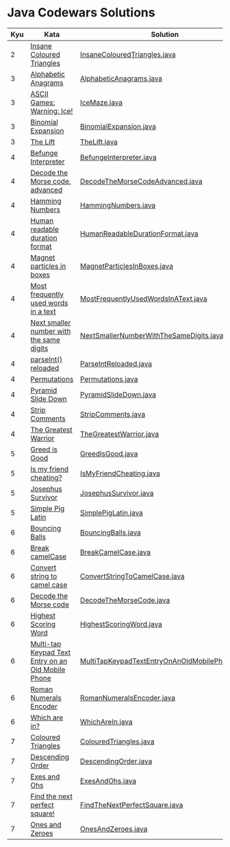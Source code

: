 # Java Codewars Solutions

| Kyu | Kata                                                                                                         | Solution                                                                                                            |
|-----|--------------------------------------------------------------------------------------------------------------|---------------------------------------------------------------------------------------------------------------------|
| 2   | [Insane Coloured Triangles](https://www.codewars.com/kata/5a331ea7ee1aae8f24000175)                          | [InsaneColouredTriangles.java](src/main/java/kyu2/InsaneColouredTriangles.java)                                     |
| 3   | [Alphabetic Anagrams](https://www.codewars.com/kata/53e57dada0cb0400ba000688)                                | [AlphabeticAnagrams.java](src/main/java/kyu3/AlphabeticAnagrams.java)                                               |
| 3   | [ASCII Games: Warning: Ice!](https://www.codewars.com/kata/58f4cc4e43251b1be6000082)                         | [IceMaze.java](src/main/java/kyu3/IceMaze.java)                                                                     |
| 3   | [Binomial Expansion](https://www.codewars.com/kata/540d0fdd3b6532e5c3000b5b)                                 | [BinomialExpansion.java](src/main/java/kyu3/BinomialExpansion.java)                                                 |
| 3   | [The Lift](https://www.codewars.com/kata/58905bfa1decb981da00009e)                                           | [TheLift.java](src/main/java/kyu3/TheLift.java)                                                                     |
| 4   | [Befunge Interpreter](https://www.codewars.com/kata/526c7b931666d07889000a3c)                                | [BefungeInterpreter.java](src/main/java/kyu4/BefungeInterpreter.java)                                               |
| 4   | [Decode the Morse code, advanced](https://www.codewars.com/kata/54b72c16cd7f5154e9000457)                    | [DecodeTheMorseCodeAdvanced.java](src/main/java/kyu4/DecodeTheMorseCodeAdvanced.java)                               |
| 4   | [Hamming Numbers](https://www.codewars.com/kata/526d84b98f428f14a60008da)                                    | [HammingNumbers.java](src/main/java/kyu4/HammingNumbers.java)                                                       |
| 4   | [Human readable duration format](https://www.codewars.com/kata/52742f58faf5485cae000b9a)                     | [HumanReadableDurationFormat.java](src/main/java/kyu4/HumanReadableDurationFormat.java)                             |
| 4   | [Magnet particles in boxes](https://www.codewars.com/kata/56c04261c3fcf33f2d000534)                          | [MagnetParticlesInBoxes.java](src/main/java/kyu4/MagnetParticlesInBoxes.java)                                       |
| 4   | [Most frequently used words in a text](https://www.codewars.com/kata/51e056fe544cf36c410000fb)               | [MostFrequentlyUsedWordsInAText.java](src/main/java/kyu4/MostFrequentlyUsedWordsInAText.java)                       |
| 4   | [Next smaller number with the same digits](https://www.codewars.com/kata/5659c6d896bc135c4c00021e)           | [NextSmallerNumberWithTheSameDigits.java](src/main/java/kyu4/NextSmallerNumberWithTheSameDigits.java)               |
| 4   | [parseInt() reloaded](https://www.codewars.com/kata/525c7c5ab6aecef16e0001a5)                                | [ParseIntReloaded.java](src/main/java/kyu4/ParseIntReloaded.java)                                                   |
| 4   | [Permutations](https://www.codewars.com/kata/5254ca2719453dcc0b00027d)                                       | [Permutations.java](src/main/java/kyu4/Permutations.java)                                                           |
| 4   | [Pyramid Slide Down](https://www.codewars.com/kata/551f23362ff852e2ab000037)                                 | [PyramidSlideDown.java](src/main/java/kyu4/PyramidSlideDown.java)                                                   |
| 4   | [Strip Comments](https://www.codewars.com/kata/51c8e37cee245da6b40000bd)                                     | [StripComments.java](src/main/java/kyu4/StripComments.java)                                                         |
| 4   | [The Greatest Warrior](https://www.codewars.com/kata/5941c545f5c394fef900000c)                               | [TheGreatestWarrior.java](src/main/java/kyu4/TheGreatestWarrior.java)                                               |
| 5   | [Greed is Good](https://www.codewars.com/kata/5270d0d18625160ada0000e4)                                      | [GreedIsGood.java](src/main/java/kyu5/GreedIsGood.java)                                                             |
| 5   | [Is my friend cheating?](https://www.codewars.com/kata/5547cc7dcad755e480000004)                             | [IsMyFriendCheating.java](src/main/java/kyu5/IsMyFriendCheating.java)                                               |
| 5   | [Josephus Survivor](https://www.codewars.com/kata/555624b601231dc7a400017a)                                  | [JosephusSurvivor.java](src/main/java/kyu5/JosephusSurvivor.java)                                                   |
| 5   | [Simple Pig Latin](https://www.codewars.com/kata/520b9d2ad5c005041100000f)                                   | [SimplePigLatin.java](src/main/java/kyu5/SimplePigLatin.java)                                                       |
| 6   | [Bouncing Balls](https://www.codewars.com/kata/5544c7a5cb454edb3c000047)                                     | [BouncingBalls.java](src/main/java/kyu6/BouncingBalls.java)                                                         |
| 6   | [Break camelCase](https://www.codewars.com/kata/5208f99aee097e6552000148)                                    | [BreakCamelCase.java](src/main/java/kyu6/BreakCamelCase.java)                                                       |
| 6   | [Convert string to camel case](https://www.codewars.com/kata/517abf86da9663f1d2000003)                       | [ConvertStringToCamelCase.java](src/main/java/kyu6/ConvertStringToCamelCase.java)                                   |
| 6   | [Decode the Morse code](https://www.codewars.com/kata/54b724efac3d5402db00065e)                              | [DecodeTheMorseCode.java](src/main/java/kyu6/DecodeTheMorseCode.java)                                               |
| 6   | [Highest Scoring Word](https://www.codewars.com/kata/57eb8fcdf670e99d9b000272)                               | [HighestScoringWord.java](src/main/java/kyu6/HighestScoringWord.java)                                               |
| 6   | [Multi-tap Keypad Text Entry on an Old Mobile Phone](https://www.codewars.com/kata/54a2e93b22d236498400134b) | [MultiTapKeypadTextEntryOnAnOldMobilePhone.java](src/main/java/kyu6/MultiTapKeypadTextEntryOnAnOldMobilePhone.java) |
| 6   | [Roman Numerals Encoder](https://www.codewars.com/kata/51b62bf6a9c58071c600001b)                             | [RomanNumeralsEncoder.java](src/main/java/kyu6/RomanNumeralsEncoder.java)                                           |
| 6   | [Which are in?](https://www.codewars.com/kata/550554fd08b86f84fe000a58)                                      | [WhichAreIn.java](src/main/java/kyu6/WhichAreIn.java)                                                               |
| 7   | [Coloured Triangles](https://www.codewars.com/kata/5a25ac6ac5e284cfbe000111)                                 | [ColouredTriangles.java](src/main/java/kyu7/ColouredTriangles.java)                                                 |
| 7   | [Descending Order](https://www.codewars.com/kata/5467e4d82edf8bbf40000155)                                   | [DescendingOrder.java](src/main/java/kyu7/DescendingOrder.java)                                                     |
| 7   | [Exes and Ohs](https://www.codewars.com/kata/55908aad6620c066bc00002a)                                       | [ExesAndOhs.java](src/main/java/kyu7/ExesAndOhs.java)                                                               |
| 7   | [Find the next perfect square!](https://www.codewars.com/kata/56269eb78ad2e4ced1000013)                      | [FindTheNextPerfectSquare.java](src/main/java/kyu7/FindTheNextPerfectSquare.java)                                   |
| 7   | [Ones and Zeroes](https://www.codewars.com/kata/578553c3a1b8d5c40300037c)                                    | [OnesAndZeroes.java](src/main/java/kyu7/OnesAndZeroes.java)                                                         |
